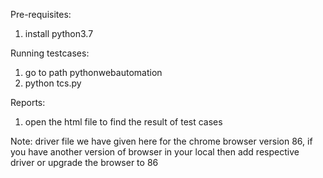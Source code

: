 Pre-requisites:
1. install python3.7

Running testcases:
1. go to path pythonwebautomation 
2. python tcs.py

Reports:
1. open the html file to find the result of test cases

Note: driver file we have given here for the chrome browser version 86, if you have another version of browser in your local then add respective driver or upgrade the browser to 86